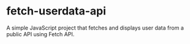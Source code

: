 # fetch-userdata-api
A simple JavaScript project that fetches and displays user data from a public API using Fetch API.
